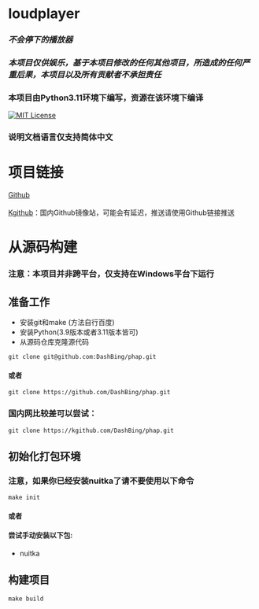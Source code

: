 # loudplayer
### *不会停下的播放器*
### *本项目仅供娱乐，基于本项目修改的任何其他项目，所造成的任何严重后果，本项目以及所有贡献者不承担责任*
### 本项目由Python3.11环境下编写，资源在该环境下编译
[![MIT License](https://img.shields.io/badge/license-MIT-blue.svg?style=flat)](http://choosealicense.com/licenses/mit/)
### 说明文档语言仅支持简体中文

# 项目链接
[Github](https://github.com/DashBing/loudplayer/ "Github")
<br><br>
[Kgithub](https://kgithub.com/DashBing/loudplayer/)：国内Github镜像站，可能会有延迟，推送请使用Github链接推送

# 从源码构建
### 注意：本项目并非跨平台，仅支持在Windows平台下运行
## 准备工作
+ 安装git和make (方法自行百度)
+ 安装Python(3.9版本或者3.11版本皆可)
+ 从源码仓库克隆源代码
```
git clone git@github.com:DashBing/phap.git
```
#### 或者
```
git clone https://github.com/DashBing/phap.git
```
### 国内网比较差可以尝试：
```
git clone https://kgithub.com/DashBing/phap.git
```

## 初始化打包环境
### 注意，如果你已经安装nuitka了请不要使用以下命令
```
make init
```
#### 或者
#### 尝试手动安装以下包:
+ nuitka

## 构建项目
```
make build
```
